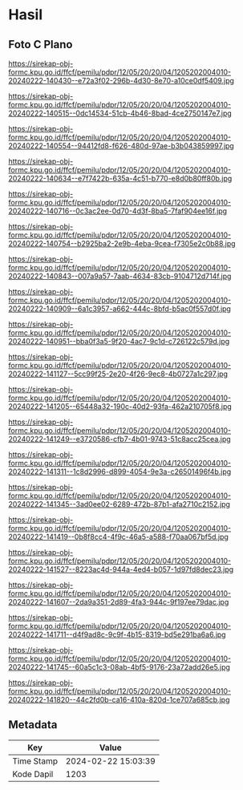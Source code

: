# Hasil

## Foto C Plano

https://sirekap-obj-formc.kpu.go.id/ffcf/pemilu/pdpr/12/05/20/20/04/1205202004010-20240222-140430--e72a3f02-296b-4d30-8e70-a10ce0df5409.jpg

https://sirekap-obj-formc.kpu.go.id/ffcf/pemilu/pdpr/12/05/20/20/04/1205202004010-20240222-140515--0dc14534-51cb-4b46-8bad-4ce2750147e7.jpg

https://sirekap-obj-formc.kpu.go.id/ffcf/pemilu/pdpr/12/05/20/20/04/1205202004010-20240222-140554--94412fd8-f626-480d-97ae-b3b043859997.jpg

https://sirekap-obj-formc.kpu.go.id/ffcf/pemilu/pdpr/12/05/20/20/04/1205202004010-20240222-140634--e7f7422b-635a-4c51-b770-e8d0b80ff80b.jpg

https://sirekap-obj-formc.kpu.go.id/ffcf/pemilu/pdpr/12/05/20/20/04/1205202004010-20240222-140716--0c3ac2ee-0d70-4d3f-8ba5-7faf904ee16f.jpg

https://sirekap-obj-formc.kpu.go.id/ffcf/pemilu/pdpr/12/05/20/20/04/1205202004010-20240222-140754--b2925ba2-2e9b-4eba-9cea-f7305e2c0b88.jpg

https://sirekap-obj-formc.kpu.go.id/ffcf/pemilu/pdpr/12/05/20/20/04/1205202004010-20240222-140843--007a9a57-7aab-4634-83cb-9104712d714f.jpg

https://sirekap-obj-formc.kpu.go.id/ffcf/pemilu/pdpr/12/05/20/20/04/1205202004010-20240222-140909--6a1c3957-a662-444c-8bfd-b5ac0f557d0f.jpg

https://sirekap-obj-formc.kpu.go.id/ffcf/pemilu/pdpr/12/05/20/20/04/1205202004010-20240222-140951--bba0f3a5-9f20-4ac7-9c1d-c726122c579d.jpg

https://sirekap-obj-formc.kpu.go.id/ffcf/pemilu/pdpr/12/05/20/20/04/1205202004010-20240222-141127--5cc99f25-2e20-4f26-9ec8-4b0727a1c297.jpg

https://sirekap-obj-formc.kpu.go.id/ffcf/pemilu/pdpr/12/05/20/20/04/1205202004010-20240222-141205--65448a32-190c-40d2-93fa-462a210705f8.jpg

https://sirekap-obj-formc.kpu.go.id/ffcf/pemilu/pdpr/12/05/20/20/04/1205202004010-20240222-141249--e3720586-cfb7-4b01-9743-51c8acc25cea.jpg

https://sirekap-obj-formc.kpu.go.id/ffcf/pemilu/pdpr/12/05/20/20/04/1205202004010-20240222-141311--1c8d2996-d899-4054-9e3a-c26501496f4b.jpg

https://sirekap-obj-formc.kpu.go.id/ffcf/pemilu/pdpr/12/05/20/20/04/1205202004010-20240222-141345--3ad0ee02-6289-472b-87b1-afa2710c2152.jpg

https://sirekap-obj-formc.kpu.go.id/ffcf/pemilu/pdpr/12/05/20/20/04/1205202004010-20240222-141419--0b8f8cc4-4f9c-46a5-a588-f70aa067bf5d.jpg

https://sirekap-obj-formc.kpu.go.id/ffcf/pemilu/pdpr/12/05/20/20/04/1205202004010-20240222-141527--8223ac4d-944a-4ed4-b057-1d97fd8dec23.jpg

https://sirekap-obj-formc.kpu.go.id/ffcf/pemilu/pdpr/12/05/20/20/04/1205202004010-20240222-141607--2da9a351-2d89-4fa3-944c-9f197ee79dac.jpg

https://sirekap-obj-formc.kpu.go.id/ffcf/pemilu/pdpr/12/05/20/20/04/1205202004010-20240222-141711--d4f9ad8c-9c9f-4b15-8319-bd5e291ba6a6.jpg

https://sirekap-obj-formc.kpu.go.id/ffcf/pemilu/pdpr/12/05/20/20/04/1205202004010-20240222-141745--60a5c1c3-08ab-4bf5-9176-23a72add26e5.jpg

https://sirekap-obj-formc.kpu.go.id/ffcf/pemilu/pdpr/12/05/20/20/04/1205202004010-20240222-141820--44c2fd0b-ca16-410a-820d-1ce707a685cb.jpg


## Metadata

| Key        | Value               |
| ---------- | ------------------- |
| Time Stamp | 2024-02-22 15:03:39 |
| Kode Dapil | 1203                |



